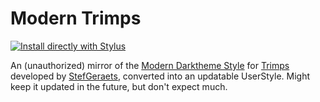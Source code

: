 # Modern Trimps

[![Install directly with Stylus](https://img.shields.io/badge/Install%20%20with-Stylus-00adad.svg?style=for-the-badge&logo=stylus)](https://github.com/ZykeDev/modern-trimps/raw/main/modern-trimps.user.css)

An (unauthorized) mirror of the [Modern Darktheme Style](https://rawcdn.githack.com/StefGeraets/Trimps.github.io/feature/modern-theme/css/modern.min.css) for [Trimps](https://trimps.github.io/) developed by [StefGeraets](https://github.com/StefGeraets), converted into an updatable UserStyle. Might keep it updated in the future, but don't expect much.
